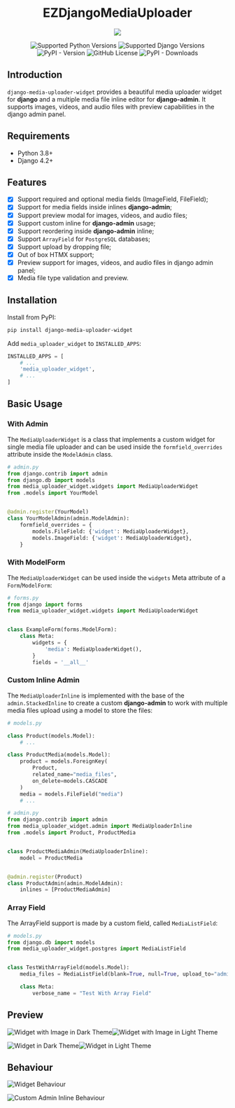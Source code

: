 <h1 align="center">EZDjangoMediaUploader</h1>

<p align="center">
    <img src="https://raw.githubusercontent.com/inventare/django-image-uploader-widget/main/docs/_images/behaviour_inline.gif" />
</p>

<p align="center">
    <img alt="Supported Python Versions" src="https://img.shields.io/badge/Python-3.8%20%7C%203.9%20%7C%203.10%20%7C%203.11%20%7C%203.12-blue" />
    <img alt="Supported Django Versions" src="https://img.shields.io/badge/Django-4.2%20|%205.0%20|%205.1-blue" />
    <img alt="PyPI - Version" src="https://img.shields.io/pypi/v/django-media-uploader-widget" />
    <img alt="GitHub License" src="https://img.shields.io/github/license/ali-hv/django-media-uploader-widget" />
    <img alt="PyPI - Downloads" src="https://img.shields.io/pypi/dm/django-media-uploader-widget" />
</p>

## Introduction

`django-media-uploader-widget` provides a beautiful media uploader widget for **django** and a multiple media file inline editor for **django-admin**. It supports images, videos, and audio files with preview capabilities in the django admin panel.

## Requirements

- Python 3.8+
- Django 4.2+

## Features

- [x] Support required and optional media fields (ImageField, FileField);
- [x] Support for media fields inside inlines **django-admin**;
- [x] Support preview modal for images, videos, and audio files;
- [x] Support custom inline for **django-admin** usage;
- [x] Support reordering inside **django-admin** inline;
- [x] Support `ArrayField` for `PostgreSQL` databases;
- [x] Support upload by dropping file;
- [x] Out of box HTMX support;
- [x] Preview support for images, videos, and audio files in django admin panel;
- [x] Media file type validation and preview.

## Installation

Install from PyPI:

```bash
pip install django-media-uploader-widget
```

Add `media_uploader_widget` to `INSTALLED_APPS`:

```python
INSTALLED_APPS = [
    # ...
    'media_uploader_widget',
    # ...
]
```

## Basic Usage

### With Admin

The `MediaUploaderWidget` is a class that implements a custom widget for single media file uploader and can be used inside the `formfield_overrides` attribute inside the `ModelAdmin` class.

```python
# admin.py
from django.contrib import admin
from django.db import models
from media_uploader_widget.widgets import MediaUploaderWidget
from .models import YourModel


@admin.register(YourModel)
class YourModelAdmin(admin.ModelAdmin):
    formfield_overrides = {
        models.FileField: {'widget': MediaUploaderWidget},
        models.ImageField: {'widget': MediaUploaderWidget},
    }
```

### With ModelForm

The `MediaUploaderWidget` can be used inside the `widgets` Meta attribute of a `Form`/`ModelForm`:

```python
# forms.py
from django import forms
from media_uploader_widget.widgets import MediaUploaderWidget


class ExampleForm(forms.ModelForm):
    class Meta:
        widgets = {
            'media': MediaUploaderWidget(),
        }
        fields = '__all__'
```

### Custom Inline Admin

The `MediaUploaderInline` is implemented with the base of the `admin.StackedInline` to create a custom **django-admin** to work with multiple media files upload using a model to store the files:

```python
# models.py

class Product(models.Model):
    # ...

class ProductMedia(models.Model):
    product = models.ForeignKey(
        Product,
        related_name="media_files",
        on_delete=models.CASCADE
    )
    media = models.FileField("media")
    # ...
```

```python
# admin.py
from django.contrib import admin
from media_uploader_widget.admin import MediaUploaderInline
from .models import Product, ProductMedia


class ProductMediaAdmin(MediaUploaderInline):
    model = ProductMedia


@admin.register(Product)
class ProductAdmin(admin.ModelAdmin):
    inlines = [ProductMediaAdmin]
```

### Array Field

The ArrayField support is made by a custom field, called `MediaListField`:

```python
# models.py
from django.db import models
from media_uploader_widget.postgres import MediaListField


class TestWithArrayField(models.Model):
    media_files = MediaListField(blank=True, null=True, upload_to="admin_test")

    class Meta:
        verbose_name = "Test With Array Field"
```

## Preview

![Widget with Image in Dark Theme](https://raw.githubusercontent.com/inventare/django-image-uploader-widget/main/docs/_images/widget_image_dark.png#gh-dark-mode-only)![Widget with Image in Light Theme](https://raw.githubusercontent.com/inventare/django-image-uploader-widget/main/docs/_images/widget_image.png#gh-light-mode-only)

![Widget in Dark Theme](https://raw.githubusercontent.com/inventare/django-image-uploader-widget/main/docs/_images/widget_dark.png#gh-dark-mode-only)![Widget in Light Theme](https://raw.githubusercontent.com/inventare/django-image-uploader-widget/main/docs/_images/widget.png#gh-light-mode-only)

## Behaviour

![Widget Behaviour](https://raw.githubusercontent.com/inventare/django-image-uploader-widget/main/docs/_images/behaviour_widget.gif)

![Custom Admin Inline Behaviour](https://raw.githubusercontent.com/inventare/django-image-uploader-widget/main/docs/_images/behaviour_inline.gif)
